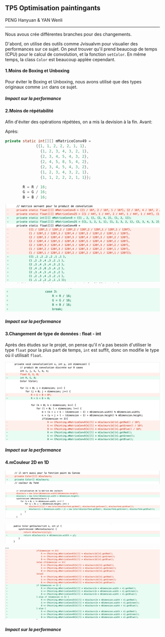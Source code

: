 ## TP5 Optimisation paintingants

PENG Hanyuan & YAN Wenli

---
Nous avous crée différentes branches pour des changements.

D'abord, on utilise des outils comme Jvisualvm pour visualier des performances sur ce sujet. On peut trouver qu'il prend beaucoup de temps (CPU) pour le calcul de convolution, et la fonction `setColor`. En même temps, la class `Color` est beaucoup applée cependant.


#### 1.Moins de Boxing et Unboxing
Pour éviter le Boxing et Unboxing, nous avons utilisé que des types originaux comme `int` dans ce sujet.

##### Impact sur la performance


#### 2.Moins de répétabilité
Afin d'éviter des opérations répétées, on a mis la devision à la fin.
Avant:

Après:
```java
private static int[][] mMatriceConv49 =
              {{1, 1, 2, 2, 2, 1, 1},
                {1, 2, 3, 4, 3, 2, 1},
                {2, 3, 4, 5, 4, 3, 2},
                {2, 4, 5, 8, 5, 4, 2},
                {2, 3, 4, 5, 4, 3, 2},
                {1, 2, 3, 4, 3, 2, 1},
                {1, 1, 2, 2, 2, 1, 1}};
```

```java
        R = R / 16;
        G = G / 16;
        B = B / 16;
```

![2_repeter](images/2018/12/2-repeter.png)

![2_repeter_2](images/2018/12/2-repeter-2.png)

##### Impact sur la performance


#### 3.Changement de type de données : float - int
Après des études sur le projet, on pense qu'il n'a pas besoin d'utiliser le type `float` pour la plus part de temps, `int` est suffit, donc on modifie le type où il utilisait `float`.

![float_to_int](images/2018/12/float-to-int.png)

##### Impact sur la performance



#### 4.mCouleur 2D en 1D

![2d_to_1d_1](images/2018/12/2d-to-1d-1.png)

![2d_to_1d_2](images/2018/12/2d-to-1d-2.png)

![2d_to_1d_3](images/2018/12/2d-to-1d-3.png)
...
![2d_to_1d_convolution](images/2018/12/2d-to-1d-convolution.png)
##### Impact sur la performance
